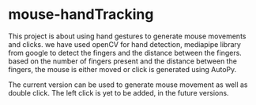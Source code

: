 # mouse-handTracking
This project is about using hand gestures to generate mouse movements and clicks.
we have used openCV for hand detection, mediapipe library from google to detect the fingers and the distance between the fingers.
based on the number of fingers present and the distance between the fingers, the mouse is either moved or click is generated using AutoPy.

The current version can be used to generate mouse movement as well as double click.
The left click is yet to be added, in the future versions.
